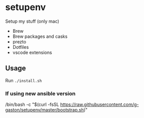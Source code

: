 # setupenv
Setup my stuff (only mac)
* Brew
* Brew packages and casks
* prezto
* Dotfiles
* vscode extensions

## Usage
Run `./install.sh`

### If using new ansible version

/bin/bash -c "$(curl -fsSL https://raw.githubusercontent.com/g-gaston/setupenv/master/bootstrap.sh)"
